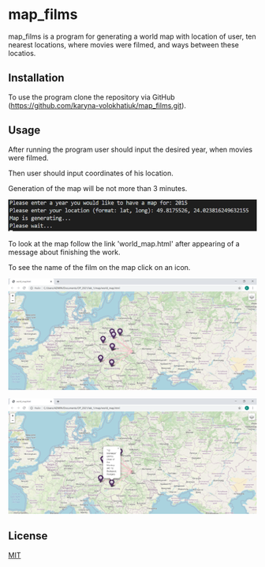 # map_films

map_films is a program for generating a world map with location of user,
ten nearest locations, where movies were filmed, and ways between these locatios.

## Installation

To use the program clone the repository via GitHub (https://github.com/karyna-volokhatiuk/map_films.git).

## Usage

After running the program user should input the desired year,
when movies were filmed.

Then user should input coordinates of his location.

Generation of the map will be not more than 3 minutes.

![run](run.png?raw=true'run')

To look at the map follow the link 'world_map.html'
after appearing of a message about finishing the work.

To see the name of the film on the map click on an icon.

![films_map](films_map.png?raw=true'films_map')

![films_map](films_map_1.png?raw=true'films_map')
## License
[MIT](https://choosealicense.com/licenses/mit/)
